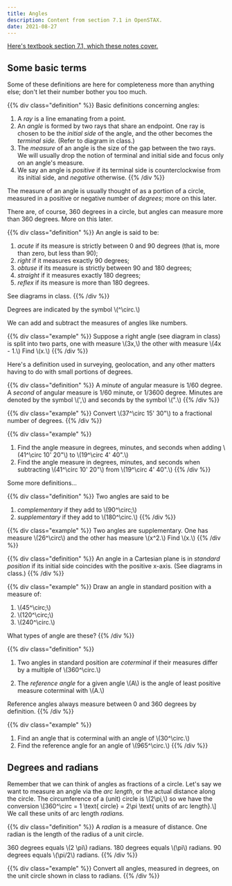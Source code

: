 ```yaml
---
title: Angles
description: Content from section 7.1 in OpenSTAX.
date: 2021-08-27
---
```


<style type="text/css">
article div {
  border: 1px solid black;
  padding: 1rem;
}
</style>

[Here's textbook section 7.1, which these notes cover.](https://openstax.org/books/algebra-and-trigonometry/pages/7-1-angles)

## Some basic terms

Some of these definitions are here for completeness more than anything else; don't let their number bother you too much.

{{% div class="definition" %}}
Basic definitions concerning angles:
1. A *ray* is a line emanating from a point.
2. An *angle* is formed by two rays that share an endpoint. One ray is chosen to be the *initial side* of the angle, and the other becomes the *terminal side.* (Refer to diagram in class.)
3. The *measure* of an angle is the size of the gap between the two rays. We will usually drop the notion of terminal and initial side and focus only on an angle's measure.
4. We say an angle is *positive* if its terminal side is counterclockwise from its initial side, and *negative* otherwise.
{{% /div %}}

The measure of an angle is usually thought of as a portion of a circle, measured in a positive or negative number of *degrees*; more on this later.

There are, of course, 360 degrees in a circle, but angles can measure more than 360 degrees. More on this later.

{{% div class="definition" %}}
An angle is said to be:
1. *acute* if its measure is strictly between 0 and 90 degrees (that is, more than zero, but less than 90);
2. *right* if it measures exactly 90 degrees;
3. *obtuse* if its measure is strictly between 90 and 180 degrees;
4. *straight* if it measures exactly 180 degrees;
5. *reflex* if its measure is more than 180 degrees.

See diagrams in class.
{{% /div %}}

Degrees are indicated by the symbol \\(^\circ.\\)

We can add and subtract the measures of angles like numbers.

{{% div class="example" %}}
Suppose a right angle (see diagram in class) is split into two parts, one with measure \\(3x,\\) the other with measure \\(4x - 1.\\) Find \\(x.\\)
{{% /div %}}

Here's a definition used in surveying, geolocation, and any other matters having to do with small portions of degrees.

{{% div class="definition" %}}
A *minute* of angular measure is 1/60 degree. A *second* of angular measure is 1/60 minute, or 1/3600 degree. Minutes are denoted by the symbol \\(',\\) and seconds by the symbol \\(".\\)
{{% /div %}}

{{% div class="example" %}}
Convert \\(37^\circ 15' 30"\\) to a fractional number of degrees.
{{% /div %}}

{{% div class="example" %}}
1. Find the angle measure in degrees, minutes, and seconds when adding \\(41^\circ 10' 20"\\) to \\(19^\circ 4' 40".\\)
2. Find the angle measure in degrees, minutes, and seconds when subtracting \\(41^\circ 10' 20"\\) from \\(19^\circ 4' 40".\\)
{{% /div %}}

Some more definitions...

{{% div class="definition" %}}
Two angles are said to be
1. *complementary* if they add to \\(90^\circ;\\)
2. *supplementary* if they add to \\(180^\circ.\\)
{{% /div %}}

{{% div class="example" %}}
Two angles are supplementary. One has measure \\(26^\circ\\) and the other has measure \\(x^2.\\) Find \\(x.\\)
{{% /div %}}

{{% div class="definition" %}}
An angle in a Cartesian plane is in *standard position* if its initial side coincides with the positive x-axis. (See diagrams in class.)
{{% /div %}}

{{% div class="example" %}}
Draw an angle in standard position with a measure of:
1. \\(45^\circ;\\)
2. \\(120^\circ;\\)
3. \\(240^\circ.\\)

What types of angle are these?
{{% /div %}}

{{% div class="definition" %}}
1. Two angles in standard position are *coterminal* if their measures differ by a multiple of \\(360^\circ.\\)

2. The *reference angle* for a given angle \\(A\\) is the angle of least positive measure coterminal with \\(A.\\)

Reference angles always measure between 0 and 360 degrees by definition.
{{% /div %}}

{{% div class="example" %}}
1. Find an angle that is coterminal with an angle of \\(30^\circ.\\)
2. Find the reference angle for an angle of \\(965^\circ.\\)
{{% /div %}}

## Degrees and radians

Remember that we can think of angles as fractions of a circle. Let's say we want to measure an angle via the *arc length*, or the actual distance along the circle. The circumference of a (unit) circle is \\(2\pi,\\) so we have the conversion \\[360^\circ = 1 \text{ circle} = 2\pi \text{ units of arc length}.\\] We call these units of arc length *radians.*

{{% div class="definition" %}}
A *radian* is a measure of distance. One radian is the length of the radius of a unit circle.

360 degrees equals \\(2 \pi\\) radians. 180 degrees equals \\(\pi\\) radians. 90 degrees equals \\(\pi/2\\) radians.
{{% /div %}}

{{% div class="example" %}}
Convert all angles, measured in degrees, on the unit circle shown in class to radians.
{{% /div %}}
